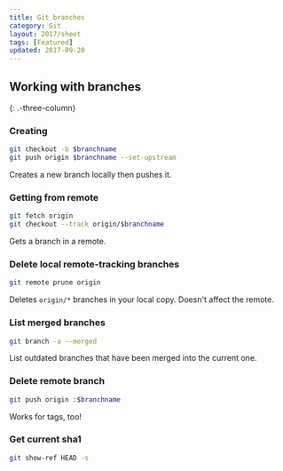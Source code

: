 ```yaml
---
title: Git branches
category: Git
layout: 2017/sheet
tags: [Featured]
updated: 2017-09-20
---
```


## Working with branches
{: .-three-column}

### Creating

```bash
git checkout -b $branchname
git push origin $branchname --set-upstream
```

Creates a new branch locally then pushes it.

### Getting from remote

```bash
git fetch origin
git checkout --track origin/$branchname
```

Gets a branch in a remote.

### Delete local remote-tracking branches

```bash
git remote prune origin
```

Deletes `origin/*` branches in your local copy. Doesn't affect the remote.

### List merged branches

```bash
git branch -a --merged
```

List outdated branches that have been merged into the current one.

### Delete remote branch

```bash
git push origin :$branchname
```

Works for tags, too!

### Get current sha1

```bash
git show-ref HEAD -s
```
